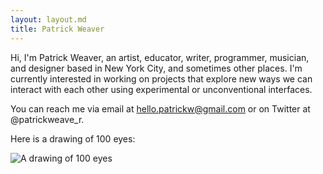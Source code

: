 ```yaml
---
layout: layout.md
title: Patrick Weaver
---
```


Hi, I'm Patrick Weaver, an artist, educator, writer, programmer, musician, and designer based in New York City, and sometimes other places. I'm currently interested in working on projects that explore new ways we can interact with each other using experimental or unconventional interfaces.

You can reach me via email at hello.patrickw@gmail.com or on Twitter at @patrickweave_r.

Here is a drawing of 100 eyes:

![A drawing of 100 eyes](https://pwapi.s3.amazonaws.com/uploads/1f42dd81-9ebc-4b13-a80f-b3ec54ad38d3)